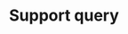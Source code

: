 ---
layout: collection
title: Support query
description: A support request service where schools can request help for the things they're buying
pagination:
  data: collections.support-request
  reverse: true
  size: 50
permalink: "support-request/{% if pagination.pageNumber > 0 %}page/{{ pagination.pageNumber + 1 }}{% endif %}/"
---